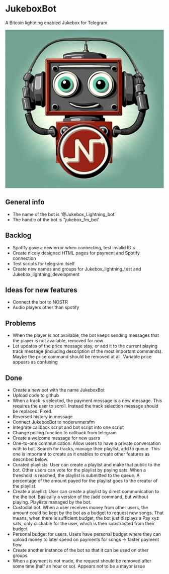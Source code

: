 # JukeboxBot
A Bitcoin lightning enabled Jukebox for Telegram

![](assets/JukeboxBot.jpg)

## General info
 - The name of the bot is '@Jukebox_Lightning_bot'
 - The handle of the bot is "jukebox_fm_bot'

## Backlog
 - Spotify gave a new error when connecting, test invalid ID's
 - Create nicely designed HTML pages for payment and Spotify connection
 - Test scripts for telegram itself
 - Create new names and groups for Jukebox_lightning_test and Jukebox_lightning_development

## Ideas for new features
 - Connect the bot to NOSTR
 - Audio players other than spotify

## Problems
  - When the player is not available, the bot keeps sending messages that the player is not available, removed for now  
  - Let updates of the price message stay, or add it to the current playing track message (including description of the most important commands). Maybe the price command should be removed at all. Variable price appears as confusing
  
## Done
 - Create a new bot with the name JukeboxBot
 - Upload code to github 
 - When a track is selected, the payment message is a new message. This requires the user to scroll. Instead the track selection message should be replaced. Fixed.
 - Reversed history in message
 - Connect JukeboxBot to noderunnersfm
 - Integrate callback script and bot script into one script
 - Change polling function to callback from telegram
 - Create a welcome message for new users
 - One-to-one communication: Allow users to have a private conversation with to bot. Search for tracks, manage their playlist, add to queue. This one is important to create as it enables to create other features as described below. 
 - Curated playlists: User can create a playlist and make that public to the bot. Other users can vote for the playlist by paying sats. When a threshold is reached, the playlist is submitted to the queue. A percentage of the amount payed for the playlist goes to the creator of the playlist. 
 - Create a playlist: User can create a playlist by direct communication to the the bot. Basically a version of the /add command, but without playing. Playlists managed by the bot. 
 - Custodial bot. When a user receives money from other users, the amount could be kept by the bot as a budget to request new songs. That means, when there is sufficient budget, the bot just displays a Pay xyz sats, only clickable for the user, which is then substracted from their budget
 - Personal budget for users. Users have personal budget where they can upload money to later spend on payments for songs -> faster payment flow
 - Create another instance of the bot so that it can be used on other groups. 
 - When a payment is not made, the request should be removed after some time (half an hour or so). Appears not to be a mayor issue
